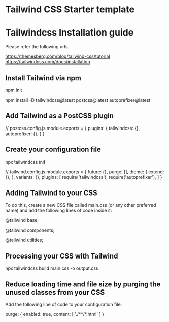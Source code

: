 # Tailwind CSS Starter template


# Tailwindcss Installation guide

Please refer the following urls.

https://themesberg.com/blog/tailwind-css/tutorial
https://tailwindcss.com/docs/installation

## Install Tailwind via npm

npm init

npm install -D tailwindcss@latest postcss@latest autoprefixer@latest

## Add Tailwind as a PostCSS plugin

// postcss.config.js
module.exports = {
  plugins: {
    tailwindcss: {},
    autoprefixer: {},
  }
}

## Create your configuration file

npx tailwindcss init

// tailwind.config.js
module.exports = {
  future: {},
  purge: [],
  theme: {
  extend: {},
  },
  variants: {},
  plugins: [
    require('tailwindcss'),
    require('autoprefixer'),
  ]
}

## Adding Tailwind to your CSS

To do this, create a new CSS file called main.css (or any other preferred name) and add the following lines of code inside it:

@tailwind base;

@tailwind components;

@tailwind utilities;


## Processing your CSS with Tailwind

npx tailwindcss build main.css -o output.css

## Reduce loading time and file size by purging the unused classes from your CSS

Add the following line of code to your configuration file:
    
purge: {
  enabled: true,
  content: [
      './**/*.html'
  ]
}
